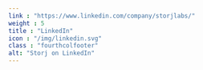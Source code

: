 ```yaml
---
link : "https://www.linkedin.com/company/storjlabs/"
weight : 5
title : "LinkedIn"
icon : "/img/linkedin.svg"
class : "fourthcolfooter"
alt: "Storj on LinkedIn"
---
```

